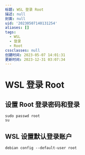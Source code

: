 ```yaml
---
标题: WSL 登录 Root
描述: null
封面: null
uid: '20230507140131254'
aliases: []
tags:
  - WSL
  - 登录
  - Root
cssclasses: null
创建时间: 2023-05-07 14:01:31
更新时间: 2023-12-31 03:07:34
---
```


# WSL 登录 Root

## 设置 Root 登录密码和登录

```shell
sudo passwd root
su
```

## WSL 设置默认登录账户

```shell
debian config --default-user root
```
